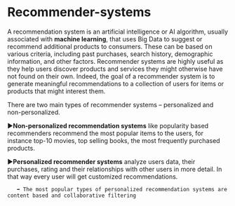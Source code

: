 # Recommender-systems

A recommendation system is an artificial intelligence or AI algorithm, usually associated with **machine learning**, that uses Big Data to suggest or recommend additional products to consumers. These can be based on various criteria, including past purchases, search history, demographic information, and other factors. Recommender systems are highly useful as they help users discover products and services they might otherwise have not found on their own. Indeed, the goal of a recommender system is to generate meaningful recommendations to a collection of users for items or products that might interest them.


There are two main types of recommender systems – personalized and non-personalized. 

▶**Non-personalized recommendation systems** like popularity based recommenders recommend the most popular items to the users, for instance top-10 movies, top selling books, the most frequently purchased products. 


▶**Personalized recommender systems** analyze users data, their purchases, rating and their relationships with other users in more detail. In that way every user will get customized recommendations.

       ➡ The most popular types of personalized recommendation systems are content based and collaborative filtering
